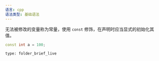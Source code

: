 ```yaml
---
语言: cpp
语法类型: 基础语法
---
```

无法被修改的变量称为常量，使用 `const` 修饰，在声明时应当显式的初始化其值。

```cpp
const int a = 100;
```

```ccard
type: folder_brief_live
```
